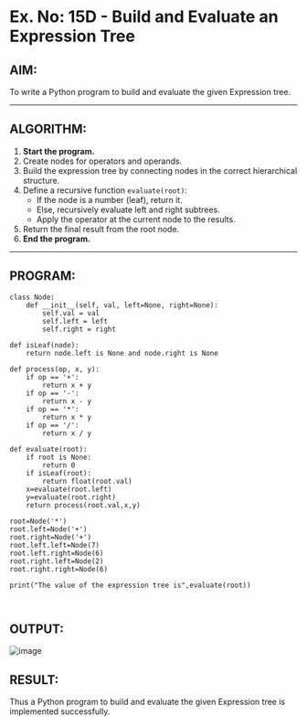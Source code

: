# Ex. No: 15D - Build and Evaluate an Expression Tree

## AIM:
To write a Python program to build and evaluate the given Expression tree.

---

## ALGORITHM:

1. **Start the program.**
2. Create nodes for operators and operands.
3. Build the expression tree by connecting nodes in the correct hierarchical structure.
4. Define a recursive function `evaluate(root)`:
   - If the node is a number (leaf), return it.
   - Else, recursively evaluate left and right subtrees.
   - Apply the operator at the current node to the results.
5. Return the final result from the root node.
6. **End the program.**

---

## PROGRAM:

```
class Node:
    def __init__(self, val, left=None, right=None):
        self.val = val
        self.left = left
        self.right = right

def isLeaf(node):
    return node.left is None and node.right is None
 
def process(op, x, y):
    if op == '+':
        return x + y
    if op == '-':
        return x - y
    if op == '*':
        return x * y
    if op == '/':
        return x / y
 
def evaluate(root):
    if root is None:
        return 0
    if isLeaf(root):
        return float(root.val)
    x=evaluate(root.left)
    y=evaluate(root.right)
    return process(root.val,x,y)

root=Node('*')
root.left=Node('+')
root.right=Node('+')
root.left.left=Node(7)
root.left.right=Node(6)
root.right.left=Node(2)
root.right.right=Node(6)

print("The value of the expression tree is",evaluate(root))
    
 
```

## OUTPUT:
![image](https://github.com/user-attachments/assets/18888750-85d8-4b43-a41b-b68a442bdb22)


## RESULT:
Thus a Python program to build and evaluate the given Expression tree is implemented successfully.


